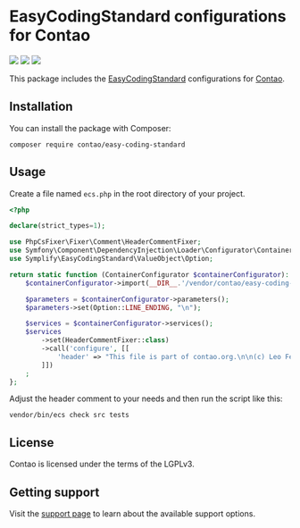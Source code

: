 # EasyCodingStandard configurations for Contao

[![](https://img.shields.io/github/workflow/status/contao/easy-coding-standard/CI/master.svg)](https://github.com/contao/easy-coding-standard/actions)
[![](https://img.shields.io/packagist/v/contao/easy-coding-standard.svg?style=flat-square)](https://packagist.org/packages/contao/easy-coding-standard)
[![](https://img.shields.io/packagist/dt/contao/easy-coding-standard.svg?style=flat-square)](https://packagist.org/packages/contao/easy-coding-standard)

This package includes the [EasyCodingStandard][1] configurations for [Contao][2].

## Installation

You can install the package with Composer:

```
composer require contao/easy-coding-standard
```

## Usage

Create a file named `ecs.php` in the root directory of your project.

```php
<?php

declare(strict_types=1);

use PhpCsFixer\Fixer\Comment\HeaderCommentFixer;
use Symfony\Component\DependencyInjection\Loader\Configurator\ContainerConfigurator;
use Symplify\EasyCodingStandard\ValueObject\Option;

return static function (ContainerConfigurator $containerConfigurator): void {
    $containerConfigurator->import(__DIR__.'/vendor/contao/easy-coding-standard/config/set/contao.php');

    $parameters = $containerConfigurator->parameters();
    $parameters->set(Option::LINE_ENDING, "\n");

    $services = $containerConfigurator->services();
    $services
        ->set(HeaderCommentFixer::class)
        ->call('configure', [[
            'header' => "This file is part of contao.org.\n\n(c) Leo Feyer\n\n@license proprietary",
        ]])
    ;
};
```

Adjust the header comment to your needs and then run the script like this:

```
vendor/bin/ecs check src tests
```

## License

Contao is licensed under the terms of the LGPLv3.

## Getting support

Visit the [support page][3] to learn about the available support options.

[1]: https://github.com/Symplify/EasyCodingStandard
[2]: https://contao.org
[3]: https://contao.org/en/support.html
